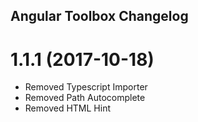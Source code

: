 ## Angular Toolbox Changelog

<a name="1.1.1"></a>
# 1.1.1 (2017-10-18)

* Removed Typescript Importer
* Removed Path Autocomplete
* Removed HTML Hint